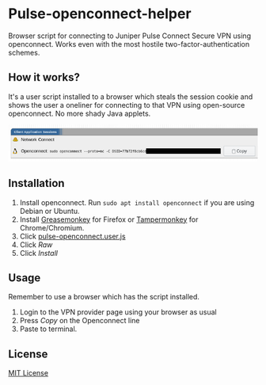 <!-- -*- mode: markdown; -*- -->
# Pulse-openconnect-helper

Browser script for connecting to Juniper Pulse Connect Secure VPN
using openconnect. Works even with the most hostile
two-factor-authentication schemes.

## How it works?

It's a user script installed to a browser which steals the session
cookie and shows the user a oneliner for connecting to that VPN using
open-source openconnect. No more shady Java applets.

![Screenshot](screenshot.png)

## Installation

1. Install openconnect. Run `sudo apt install openconnect` if you are
   using Debian or Ubuntu.
1. Install
   [Greasemonkey](https://addons.mozilla.org/fi/firefox/addon/greasemonkey/)
   for Firefox or
   [Tampermonkey](https://chrome.google.com/webstore/detail/tampermonkey/dhdgffkkebhmkfjojejmpbldmpobfkfo)
   for Chrome/Chromium.
2. Click [pulse-openconnect.user.js](pulse-openconnect.user.js)
3. Click *Raw*
4. Click *Install*

## Usage

Remember to use a browser which has the script installed.

1. Login to the VPN provider page using your browser as usual
2. Press *Copy* on the Openconnect line
3. Paste to terminal.

## License

[MIT License](LICENSE)
